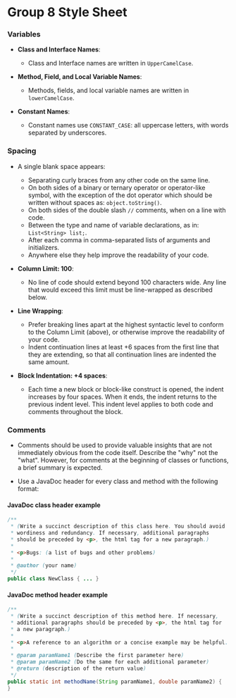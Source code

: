 # Group 8 Style Sheet

### Variables

- **Class and Interface Names**:
  - Class and Interface names are written in `UpperCamelCase`.

- **Method, Field, and Local Variable Names**:
  - Methods, fields, and local variable names are written in `lowerCamelCase`.

- **Constant Names**:
  - Constant names use `CONSTANT_CASE`: all uppercase letters, with words separated by underscores.

### Spacing

- A single blank space appears:
  - Separating curly braces from any other code on the same line.
  - On both sides of a binary or ternary operator or operator-like symbol, with the exception of the dot operator which should be written without spaces as: `object.toString()`.
  - On both sides of the double slash `//` comments, when on a line with code.
  - Between the type and name of variable declarations, as in: `List<String> list;`.
  - After each comma in comma-separated lists of arguments and initializers.
  - Anywhere else they help improve the readability of your code.

- **Column Limit: 100**:
  - No line of code should extend beyond 100 characters wide. Any line that would exceed this limit must be line-wrapped as described below.

- **Line Wrapping**:
  - Prefer breaking lines apart at the highest syntactic level to conform to the Column Limit (above), or otherwise improve the readability of your code.
  - Indent continuation lines at least +6 spaces from the first line that they are extending, so that all continuation lines are indented the same amount.

- **Block Indentation: +4 spaces**:
  - Each time a new block or block-like construct is opened, the indent increases by four spaces. When it ends, the indent returns to the previous indent level. This indent level applies to both code and comments throughout the block.

### Comments

- Comments should be used to provide valuable insights that are not immediately obvious from the code itself. Describe the "why" not the "what". However, for comments at the beginning of classes or functions, a brief summary is expected.

- Use a JavaDoc header for every class and method with the following format:

#### JavaDoc class header example

```java
/**
 * (Write a succinct description of this class here. You should avoid
 * wordiness and redundancy. If necessary, additional paragraphs
 * should be preceded by <p>, the html tag for a new paragraph.)
 *
 * <p>Bugs: (a list of bugs and other problems)
 *
 * @author (your name)
 */
public class NewClass { ... }
```

#### JavaDoc method header example

```java
/**
 * (Write a succinct description of this method here. If necessary,
 * additional paragraphs should be preceded by <p>, the html tag for
 * a new paragraph.)
 *
 * <p>A reference to an algorithm or a concise example may be helpful.
 *
 * @param paramName1 (Describe the first parameter here)
 * @param paramName2 (Do the same for each additional parameter)
 * @return (description of the return value)
 */
public static int methodName(String paramName1, double paramName2) {
}
```
